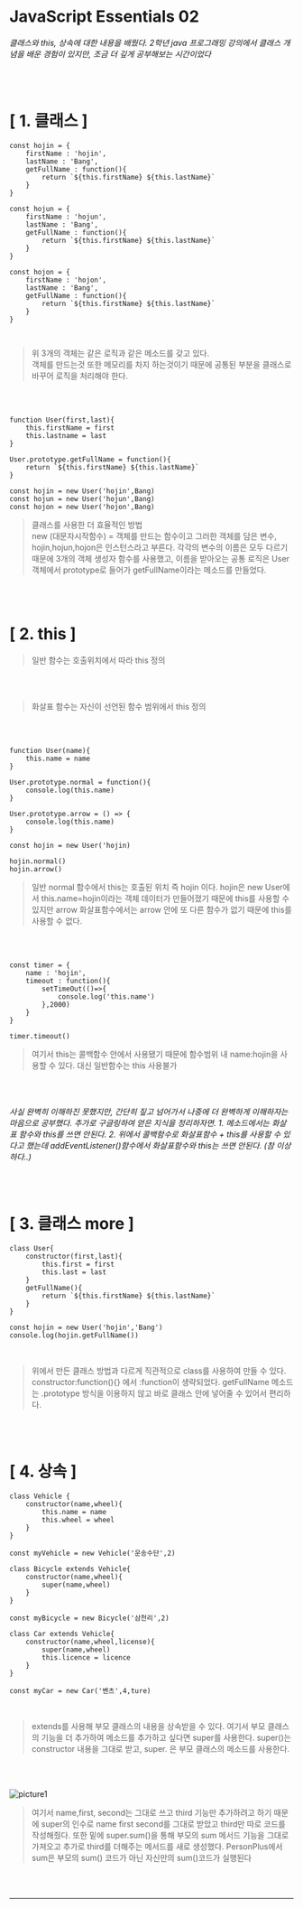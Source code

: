 # JavaScript Essentials 02

*클래스와 this, 상속에 대한 내용을 배웠다. 2학년 java 프로그래밍 강의에서 클래스 개념을 배운 경험이 있지만, 조금 더 깊게 공부해보는 시간이었다*

<br>
<br>

# **[ 1. 클래스 ]**

```
const hojin = {
    firstName : 'hojin',
    lastName : 'Bang',
    getFullName : function(){
        return `${this.firstName} ${this.lastName}`
    }
}

const hojun = {
    firstName : 'hojun',
    lastName : 'Bang',
    getFullName : function(){
        return `${this.firstName} ${this.lastName}`
    }
}

const hojon = {
    firstName : 'hojon',
    lastName : 'Bang',
    getFullName : function(){
        return `${this.firstName} ${this.lastName}`
    }
}



```
>위 3개의 객체는 같은 로직과 같은 메소드를 갖고 있다. <br>
객체를 만드는것 또한 메모리를 차지 하는것이기 때문에 공통된 부분을 클래스로 바꾸어 로직을 처리해야 한다. 

<br>
<br>

```
function User(first,last){
    this.firstName = first
    this.lastname = last
}

User.prototype.getFullName = function(){
    return `${this.firstName} ${this.lastName}`
}

const hojin = new User('hojin',Bang)
const hojun = new User('hojun',Bang)
const hojon = new User('hojon',Bang)

```
>클래스를 사용한 더 효율적인 방법 <br>
new (대문자시작함수) = 객체를 만드는 함수이고 그러한 객체를 담은 변수, hojin,hojun,hojon은 인스턴스라고 부른다.
각각의 변수의 이름은 모두 다르기 때문에 3개의 객체 생성자 함수를 사용했고, 이름을 받아오는 공통 로직은 User객체에서 prototype로 들어가 getFullName이라는 메소드를 만들었다.


<br>
<br>


# **[ 2. this ]**
> 일반 함수는 호출위치에서 따라 this 정의

<br>
<br>

> 화살표 함수는 자신이 선언된 함수 범위에서 this 정의


<br>
<br>

```
function User(name){
    this.name = name
}

User.prototype.normal = function(){
    console.log(this.name)
}

User.prototype.arrow = () => {
    console.log(this.name)
}

const hojin = new User('hojin)

hojin.normal()
hojin.arrow()

```

> 일반 normal 함수에서 this는 호출된 위치 즉 hojin 이다. hojin은 new User에서 this.name=hojin이라는 객체 데이터가 만들어졌기 때문에 this를 사용할 수 있지만 arrow 화살표함수에서는 arrow 안에 또 다른 함수가 없기 때문에 this를 사용할 수 없다.

<br>
<br>

```
const timer = {
    name : 'hojin',
    timeout : function(){
        setTimeOut(()=>{
            console.log('this.name')
        },2000)
    }
}

timer.timeout()
```

>여기서 this는 콜백함수 안에서 사용됐기 때문에 함수범위 내 name:hojin을 사용할 수 있다. 대신 일반함수는 this 사용불가

<br>
<br>

*사실 완벽히 이해하진 못했지만, 간단히 짚고 넘어가서 나중에 더 완벽하게 이해하자는 마음으로 공부했다. 추가로 구글링하여 얻은 지식을 정리하자면. 1. 메소드에서는 화살표 함수와 this를 쓰면 안된다. 2. 위에서 콜백함수로 화살표함수 + this를 사용할 수 있다고 했는데 addEventListener()함수에서 화살표함수와 this는 쓰면 안된다. (참 이상하다..)*

<br>
<br>


# **[ 3. 클래스 more  ]**

```
class User{
    constructor(first,last){
        this.first = first
        this.last = last
    }
    getFullName(){
        return `${this.firstName} ${this.lastName}`
    }
}

const hojin = new User('hojin','Bang')
console.log(hojin.getFullName())
```
<br>

>위에서 만든 클래스 방법과 다르게 직관적으로 class를 사용하여 만들 수 있다. constructor:function(){} 에서 :function이 생략되었다. getFullName 메소드는 .prototype 방식을 이용하지 않고 바로 클래스 안에 넣어줄 수 있어서 편리하다.

<br>
<br>

# **[ 4. 상속  ]**

```
class Vehicle {
    constructor(name,wheel){
        this.name = name
        this.wheel = wheel
    }
}

const myVehicle = new Vehicle('운송수단',2)

class Bicycle extends Vehicle{
    constructor(name,wheel){
        super(name,wheel)
    }
}

const myBicycle = new Bicycle('삼천리',2)

class Car extends Vehicle{
    constructor(name,wheel,license){
        super(name,wheel)
        this.licence = licence
    }
}

const myCar = new Car('벤츠',4,ture)
```

<br>

>extends를 사용해 부모 클래스의 내용을 상속받을 수 있다.
여기서 부모 클래스의 기능을 더 추가하여 메소드를 추가하고 싶다면 super를 사용한다. super()는 constructor 내용을 그대로 받고, super. 은 부모 클래스의 메소드를 사용한다.

<br><br>

![picture1](./images/1.png)

>여기서 name,first, second는 그대로 쓰고 third 기능만 추가하려고 하기 때문에 super의 인수로 name first second를 그대로 받았고 third만 따로 코드를 작성해줬다. 또한 밑에 super.sum()을 통해 부모의 sum 메서드 기능을 그대로 가져오고 추가로 third를 더해주는 메서드를 새로 생성했다. PersonPlus에서 sum은 부모의 sum() 코드가 아닌 자신만의 sum()코드가 실행된다

<br><br>

<hr>